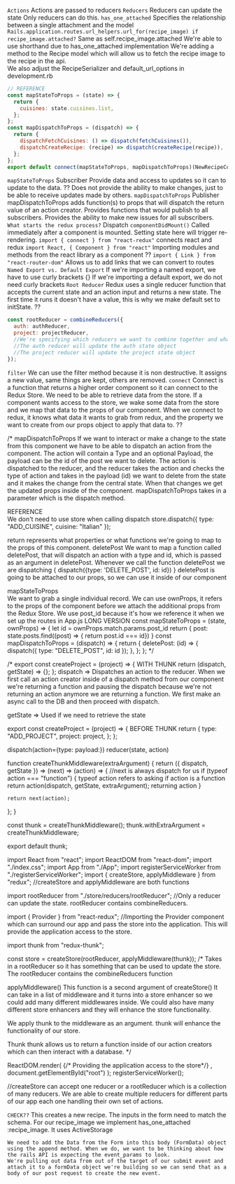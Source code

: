 `Actions`
    Actions are passed to reducers
`Reducers`
    Reducers can update the state
    Only reducers can do this.
`has_one_attached`
    Specifies the relationship between a single attachment and the model
`Rails.application.routes.url_helpers.url_for(recipe_image) if recipe_image.attached?`
    Same as self.recipe_image.attached 
    We're able to use shorthand due to has_one_attached implementation 
    We're adding a method to the Recipe model which will allow us to fetch the recipe image to the recipe in the api.   
    We also adjust the RecipeSerializer and default_url_options in development.rb
  

```js
// REFERENCE 
const mapStateToProps = (state) => {
  return {
    cuisines: state.cuisines.list,
  };
};
const mapDispatchToProps = (dispatch) => {
  return {
    dispatchFetchCuisines: () => dispatch(fetchCuisines()),
    dispatchCreateRecipe: (recipe) => dispatch(createRecipe(recipe)),
  };
};
export default connect(mapStateToProps, mapDispatchToProps)(NewRecipeContainer);
```

`mapStateToProps`
    Subscriber 
    Provide data and access to updates so it can to update to the data.   ?? 
    Does not provide the ability to make changes, just to be able to receive updates made by others.
`mapDispatchToProps`
    Publisher 
    mapDispatchToProps adds function(s) to props that will dispatch the return value of an action creator.
    Provides functions that would publish to all subscribers. 
    Provides the ability to make new issues for all subscribers.
`What starts the redux process?`
    Dispatch 
`componentDidMount()`
    Called immediately after a component is mounted. Setting state here will trigger re-rendering.
`import { connect } from "react-redux"`
    connects react and redux
`import React, { Component } from "react"`
    Importing modules and methods from the react library as a component ?? 
`import { Link } from "react-router-dom"` 
    Allows us to add links that we can convert to routes
`Named Export vs. Default Export`
    If we're importing a named export, we have to use curly brackets {}
    If we're importing a default export, we do not need curly brackets
`Root Reducer`
  Redux uses a single reducer function that accepts the current state and an action input and returns a new state. 
  The first time it runs it doesn't have a value, this is why we make default set to initState. ??

```js
const rootReducer = combineReducers({
  auth: authReducer,
  project: projectReducer,
  //We're specifying which reducers we want to combine together and what do we want to call each individual reducer
  //The auth reducer will update the auth state object
  //The project reducer will update the project state object
});
```



`filter`
  We can use the filter method because it is non destructive. 
  It assigns a new value, same things are kept, others are removed. 
`connect`
  Connect is a function that returns a higher order component so it can connect to the Redux Store. 
  We need to be able to retrieve data from the store. 
  If a component wants access to the store, we wake some data from the store and we map that data to the props of our component.
  When we connect to redux, it knows what data it wants to grab from redux, and the property we want to create from our props object to apply that data to. ?? 




/*
  mapDispatchToProps
    If we want to interact or make a change to the state from this component we have to be able to dispatch an action from the component. The action will contain a Type and an optional Payload, the payload can be the id of the post we want to delete. The action is dispatched to the reducer, and the reducer takes the action and checks the type of action and takes in the payload (id) we want to delete from the state and it makes the change from the central state. When that changes we get the updated props inside of the component.  mapDispatchToProps takes in a parameter which is the dispatch method.
  
  REFERENCE   
    We don't need to use store when calling dispatch
    store.dispatch({ type: "ADD_CUISINE", cuisine: "Italian" });  
  
  return
    represents what properties or what functions we're going to map to the props of this component.
  deletePost 
    We want to map a function called deletePost, that will dispatch an action with a type and id, which is passed as an argument in deletePost. 
    Whenever we call the function deletePost we are dispatching { dispatch({type: 'DELETE_POST', id: id}) }
    deletePost is going to be attached to our props, so we can use it inside of our component

  mapStateToProps    
    We want to grab a single individual record. We can use ownProps, it refers to the props of the component before we attach the additional props from the Redux Store.  We use post_id because it's how we reference it when we set up the routes in App.js
LONG VERSION
  const mapStateToProps = (state, ownProps) => {
    let id = ownProps.match.params.post_id
    return {
      post: state.posts.find((post) => { return post.id === id})
    }
  const mapDispatchToProps = (dispatch) => {
    return {
      deletePost: (id) => {
        dispatch({ type: "DELETE_POST", id: id });
      },
    };
  };
  */




/*
export const createProject = (project) => {     WITH THUNK
	return (dispatch, getState) => {};
};
dispatch => Dispatches an action to the reducer. When we first call an action creator inside of a dispatch method from our component we're returning a function and pausing the dispatch because we're not returning an action anymore we are returning a function. 
We first make an async call to the DB and then proceed with dispatch. 

getState => Used if we need to retrieve the state


 export const createProject = (project) => {   BEFORE THUNK
 	return {
 		type: "ADD_PROJECT",
 		project: project,
 	};
 };


dispatch(action={type: payload:})
reducer(state, action) 

function createThunkMiddleware(extraArgument) {
  return ({ dispatch, getState }) => (next) => (action) => {   //next is always dispatch for us 
    if (typeof action === "function") {    typeof action refers to asking if action is a function 
      return action(dispatch, getState, extraArgument);   returning action
    }

    return next(action);
  };
}

const thunk = createThunkMiddleware();
thunk.withExtraArgument = createThunkMiddleware;

export default thunk;

import React from "react";
import ReactDOM from "react-dom";
import "./index.css";
import App from "./App";
import registerServiceWorker from "./registerServiceWorker";
import { createStore, applyMiddleware } from "redux";
//createStore and applyMiddleware are both functions

import rootReducer from "./store/reducers/rootReducer";
//Only a reducer can update the state. rootReducer contains combineReducers.

import { Provider } from "react-redux";
//Importing the Provider component which can surround our app and pass the store into the application. This will provide the application access to the store.

import thunk from "redux-thunk";

const store = createStore(rootReducer, applyMiddleware(thunk));
/*
Takes in a rootReducer so it has something that can be used to update the store.
The rootReducer contains the combineReducers function

applyMiddleware() 
This function is a second argument of createStore()
It can take in a list of middleware and it turns into a store enhancer so we could add many different middlewares inside. We could also have many different store enhancers and they will enhance the store functionality.

We apply thunk to the middleware as an argument. 
thunk will enhance the functionality of our store. 

Thunk
thunk allows us to return a function inside of our action creators which can then interact with a database.
*/

ReactDOM.render(
	<Provider store={store}>
		<App /> {/* Providing the application access to the store*/}
	</Provider>,
	document.getElementById("root")
);
registerServiceWorker();

//createStore can accept one reducer or a rootReducer which is a collection of many reducers. We are able to create multiple reducers for different parts of our app each one handling their own set of actions.


`CHECK??`
    This creates a new recipe. The inputs in the form need to match the schema.
    For our recipe_image we implement has_one_attached :recipe_image.
    It uses ActiveStorage

    We need to add the Data from the Form into this body (FormData) object using the append method. When we do, we want to be thinking about how the rails API is expecting the event_params to look.
    We're pulling out data from out of the target of our submit event and attach it to a formData object we're building so we can send that as a body of our post request to create the new event.

